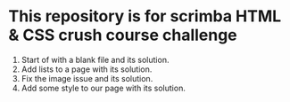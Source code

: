 # This repository is for scrimba HTML & CSS crush course challenge

1. Start of with a blank file and its solution.
2. Add lists to a page with its solution.
3. Fix the image issue and its solution.
4. Add some style to our page with its solution.
